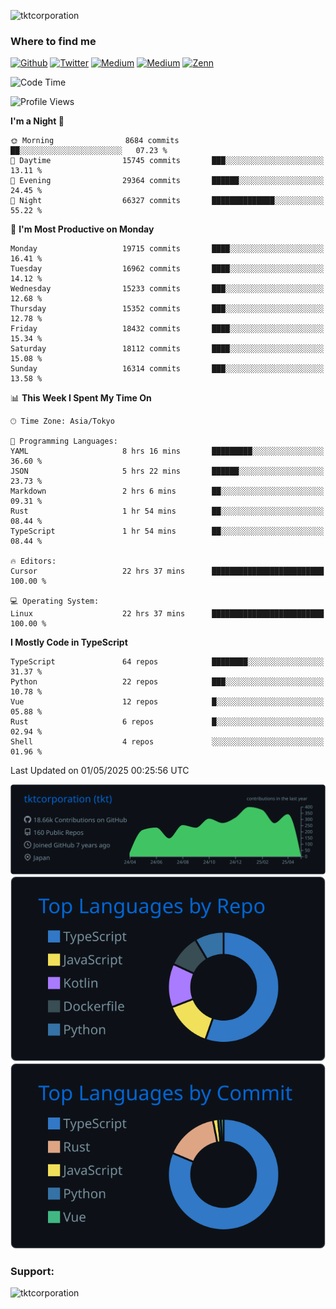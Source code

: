 <p align="left"> <img src="https://komarev.com/ghpvc/?username=tktcorporation&label=Profile%20views&color=0e75b6&style=flat" alt="tktcorporation" /> </p>

<h3>Where to find me</h3>
<p>
<a href="https://github.com/tktcorporation" target="_blank"><img alt="Github" src="https://img.shields.io/badge/GitHub-%2312100E.svg?&style=for-the-badge&logo=Github&logoColor=white" /></a>
<a href="https://twitter.com/tktcorporation" target="_blank"><img alt="Twitter" src="https://img.shields.io/badge/twitter-%231DA1F2.svg?&style=for-the-badge&logo=twitter&logoColor=white" /></a>
<a href="https://www.linkedin.com/in/tktcorporation" target="_blank"><img alt="Medium" src="https://img.shields.io/badge/linkdin-0a66c2.svg?&style=for-the-badge&logo=linkedin&logoColor=white" /></a>
<a href="https://qiita.com/tktcorporation" target="_blank"><img alt="Medium" src="https://img.shields.io/badge/qiita-55C500.svg?&style=for-the-badge&logo=qiita&logoColor=white" /></a>
<a href="https://zenn.dev/tktcorporation" target="_blank"><img alt="Zenn" src="https://img.shields.io/badge/Zenn-3EA8FF.svg?&style=for-the-badge&logo=Zenn&logoColor=white" /></a>
</p>
  
<!--START_SECTION:waka-->
![Code Time](http://img.shields.io/badge/Code%20Time-2%2C338%20hrs%206%20mins-blue)

![Profile Views](http://img.shields.io/badge/Profile%20Views-0-blue)

**I'm a Night 🦉** 

```text
🌞 Morning                8684 commits        ██░░░░░░░░░░░░░░░░░░░░░░░   07.23 % 
🌆 Daytime                15745 commits       ███░░░░░░░░░░░░░░░░░░░░░░   13.11 % 
🌃 Evening                29364 commits       ██████░░░░░░░░░░░░░░░░░░░   24.45 % 
🌙 Night                  66327 commits       ██████████████░░░░░░░░░░░   55.22 % 
```
📅 **I'm Most Productive on Monday** 

```text
Monday                   19715 commits       ████░░░░░░░░░░░░░░░░░░░░░   16.41 % 
Tuesday                  16962 commits       ████░░░░░░░░░░░░░░░░░░░░░   14.12 % 
Wednesday                15233 commits       ███░░░░░░░░░░░░░░░░░░░░░░   12.68 % 
Thursday                 15352 commits       ███░░░░░░░░░░░░░░░░░░░░░░   12.78 % 
Friday                   18432 commits       ████░░░░░░░░░░░░░░░░░░░░░   15.34 % 
Saturday                 18112 commits       ████░░░░░░░░░░░░░░░░░░░░░   15.08 % 
Sunday                   16314 commits       ███░░░░░░░░░░░░░░░░░░░░░░   13.58 % 
```


📊 **This Week I Spent My Time On** 

```text
🕑︎ Time Zone: Asia/Tokyo

💬 Programming Languages: 
YAML                     8 hrs 16 mins       █████████░░░░░░░░░░░░░░░░   36.60 % 
JSON                     5 hrs 22 mins       ██████░░░░░░░░░░░░░░░░░░░   23.73 % 
Markdown                 2 hrs 6 mins        ██░░░░░░░░░░░░░░░░░░░░░░░   09.31 % 
Rust                     1 hr 54 mins        ██░░░░░░░░░░░░░░░░░░░░░░░   08.44 % 
TypeScript               1 hr 54 mins        ██░░░░░░░░░░░░░░░░░░░░░░░   08.44 % 

🔥 Editors: 
Cursor                   22 hrs 37 mins      █████████████████████████   100.00 % 

💻 Operating System: 
Linux                    22 hrs 37 mins      █████████████████████████   100.00 % 
```

**I Mostly Code in TypeScript** 

```text
TypeScript               64 repos            ████████░░░░░░░░░░░░░░░░░   31.37 % 
Python                   22 repos            ███░░░░░░░░░░░░░░░░░░░░░░   10.78 % 
Vue                      12 repos            █░░░░░░░░░░░░░░░░░░░░░░░░   05.88 % 
Rust                     6 repos             █░░░░░░░░░░░░░░░░░░░░░░░░   02.94 % 
Shell                    4 repos             ░░░░░░░░░░░░░░░░░░░░░░░░░   01.96 % 
```




 Last Updated on 01/05/2025 00:25:56 UTC
<!--END_SECTION:waka-->

[![](https://raw.githubusercontent.com/tktcorporation/tktcorporation/master/profile-summary-card-output/github_dark/0-profile-details.svg)](https://github.com/vn7n24fzkq/github-profile-summary-cards)
[![](https://raw.githubusercontent.com/tktcorporation/tktcorporation/master/profile-summary-card-output/github_dark/1-repos-per-language.svg)](https://github.com/vn7n24fzkq/github-profile-summary-cards) [![](https://raw.githubusercontent.com/tktcorporation/tktcorporation/master/profile-summary-card-output/github_dark/2-most-commit-language.svg)](https://github.com/vn7n24fzkq/github-profile-summary-cards)

<h3 align="left">Support:</h3>
<p><a href="https://www.buymeacoffee.com/tktcorporation"> <img align="left" src="https://cdn.buymeacoffee.com/buttons/v2/default-yellow.png" height="50" width="210" alt="tktcorporation" /></a></p><br><br>
